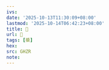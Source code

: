 ```yaml
---
ivs:
date: '2025-10-13T11:30:09+08:00'
lastmod: '2025-10-14T06:42:23+08:00'
title: 󰤧
url: 󰤧
tags: [槳]
hex: 
src: GHZR
note:
---
```

